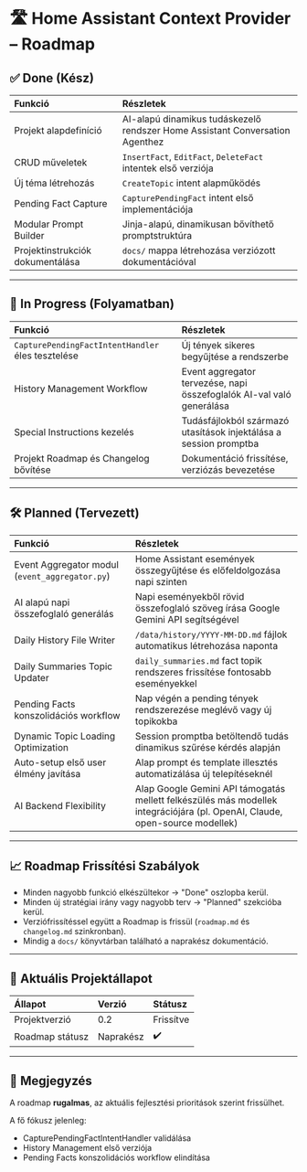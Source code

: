 # 🛣️ Home Assistant Context Provider – Roadmap

## ✅ Done (Kész)

| Funkció | Részletek |
| :-- | :-- |
| Projekt alapdefiníció | AI-alapú dinamikus tudáskezelő rendszer Home Assistant Conversation Agenthez |
| CRUD műveletek | `InsertFact`, `EditFact`, `DeleteFact` intentek első verziója |
| Új téma létrehozás | `CreateTopic` intent alapműködés |
| Pending Fact Capture | `CapturePendingFact` intent első implementációja |
| Modular Prompt Builder | Jinja-alapú, dinamikusan bővíthető promptstruktúra |
| Projektinstrukciók dokumentálása | `docs/` mappa létrehozása verziózott dokumentációval |

---

## 🚧 In Progress (Folyamatban)

| Funkció | Részletek |
| :-- | :-- |
| `CapturePendingFactIntentHandler` éles tesztelése | Új tények sikeres begyűjtése a rendszerbe |
| History Management Workflow | Event aggregator tervezése, napi összefoglalók AI-val való generálása |
| Special Instructions kezelés | Tudásfájlokból származó utasítások injektálása a session promptba |
| Projekt Roadmap és Changelog bővítése | Dokumentáció frissítése, verziózás bevezetése |

---

## 🛠 Planned (Tervezett)

| Funkció | Részletek |
| :-- | :-- |
| Event Aggregator modul (`event_aggregator.py`) | Home Assistant események összegyűjtése és előfeldolgozása napi szinten |
| AI alapú napi összefoglaló generálás | Napi eseményekből rövid összefoglaló szöveg írása Google Gemini API segítségével |
| Daily History File Writer | `/data/history/YYYY-MM-DD.md` fájlok automatikus létrehozása naponta |
| Daily Summaries Topic Updater | `daily_summaries.md` fact topik rendszeres frissítése fontosabb eseményekkel |
| Pending Facts konszolidációs workflow | Nap végén a pending tények rendszerezése meglévő vagy új topikokba |
| Dynamic Topic Loading Optimization | Session promptba betöltendő tudás dinamikus szűrése kérdés alapján |
| Auto-setup első user élmény javítása | Alap prompt és template illesztés automatizálása új telepítéseknél |
| AI Backend Flexibility | Alap Google Gemini API támogatás mellett felkészülés más modellek integrációjára (pl. OpenAI, Claude, open-source modellek) |

---

## 📈 Roadmap Frissítési Szabályok

- Minden nagyobb funkció elkészültekor → "Done" oszlopba kerül.
- Minden új stratégiai irány vagy nagyobb terv → "Planned" szekcióba kerül.
- Verziófrissítéssel együtt a Roadmap is frissül (`roadmap.md` és `changelog.md` szinkronban).
- Mindig a `docs/` könyvtárban található a naprakész dokumentáció.

---

## 🚀 Aktuális Projektállapot

| Állapot | Verzió | Státusz |
| :-- | :-- | :-- |
| Projektverzió | 0.2 | Frissítve |
| Roadmap státusz | Naprakész | ✔️ |

---

## 🧩 Megjegyzés

A roadmap **rugalmas**, az aktuális fejlesztési prioritások szerint frissülhet.

A fő fókusz jelenleg:
- CapturePendingFactIntentHandler validálása
- History Management első verziója
- Pending Facts konszolidációs workflow elindítása
